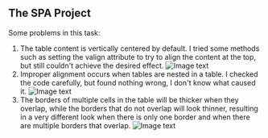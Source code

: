 ## The SPA Project

Some problems in this task:


1. The table content is vertically centered by default. I tried some methods such as setting the valign attribute to try to align the content at the top, but still couldn't achieve the desired effect.
![Image text](https://raw.githubusercontent.com/Fred19930510/github.io/main/icon/10.png)
2. Improper alignment occurs when tables are nested in a table. I checked the code carefully, but found nothing wrong, I don't know what caused it.
![Image text](https://raw.githubusercontent.com/Fred19930510/github.io/main/icon/11.png)
3. The borders of multiple cells in the table will be thicker when they overlap, while the borders that do not overlap will look thinner, resulting in a very different look when there is only one border and when there are multiple borders that overlap.
![Image text](https://raw.githubusercontent.com/Fred19930510/github.io/main/icon/12.png)

